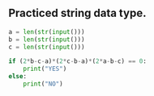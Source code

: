 Practiced string data type.
---------------------------
````Python
a = len(str(input()))
b = len(str(input()))
c = len(str(input()))

if (2*b-c-a)*(2*c-b-a)*(2*a-b-c) == 0:
    print("YES")
else:
    print("NO")
````
